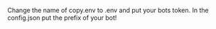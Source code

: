 Change the name of copy.env to .env and put your bots token.
In the config.json put the prefix of your bot!
